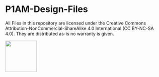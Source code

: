 # P1AM-Design-Files 
All Files in this repository are licensed under the Creative Commons Attribution-NonCommercial-ShareAlike 4.0 International (CC BY-NC-SA 4.0). They are distributed as-is no warranty is given.

<img src="https://mirrors.creativecommons.org/presskit/buttons/88x31/png/by-nc-sa.png" height="100">

